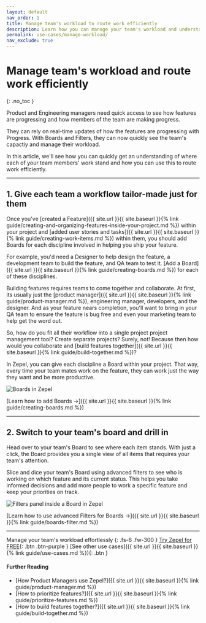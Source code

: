 ```yaml
---
layout: default
nav_order: 1
title: Manage team's workload to route work efficiently
description: Learn how you can manage your team's workload and understand your team's capacity with Zepel.
permalink: use-cases/manage-workload/
nav_exclude: true
---
```

# Manage team's workload and route work efficiently
{: .no_toc }

Product and Engineering managers need quick access to see how features are progressing and how members of the team are making progress.

They can rely on real-time updates of how the features are progressing with Progress. With Boards and Filters, they can now quickly see the team's capactiy and manage their workload.

In this article, we'll see how you can quickly get an understanding of where each of your team members' work stand and how you can use this to route work efficiently.

---

## 1. Give each team a workflow tailor-made just for them

Once you've [created a Feature]({{ site.url }}{{ site.baseurl }}{% link guide/creating-and-organizing-features-inside-your-project.md %}) within your project and [added user stories and tasks]({{ site.url }}{{ site.baseurl }}{% link guide/creating-work-items.md %}) within them, you should add Boards for each discipline involved in helping you ship your feature. 

For example, you'd need a Designer to help design the feature, a development team to build the feature, and QA team to test it. [Add a Board]({{ site.url }}{{ site.baseurl }}{% link guide/creating-boards.md %}) for each of these disciplines.

Building features requires teams to come together and collaborate. At first, its usually just the [product manager]({{ site.url }}{{ site.baseurl }}{% link guide/product-manager.md %}), engineering manager, developers, and the designer. And as your feature nears completion, you'll want to bring in your QA team to ensure the feature is bug free and even your marketing team to help get the word out.

So, how do you fit all their workflow into a single project project management tool? Create separate projects? Surely, not! Because then how would you collaborate and [build features together]({{ site.url }}{{ site.baseurl }}{% link guide/build-together.md %})?

In Zepel, you can give each discipline a Board within your project. That way, every time your team mates work on the feature, they can work just the way they want and be more productive.

![Boards in Zepel](/guide/assets/uploads/zepel-boards.png "Boards in Zepel")

[Learn how to add Boards ->]({{ site.url }}{{ site.baseurl }}{% link guide/creating-boards.md %})

---

## 2. Switch to your team's board and drill in

Head over to your team's Board to see where each item stands. With just a click, the Board provides you a single view of all items that requires your team's attention.

Slice and dice your team's Board using advanced filters to see who is working on which feature and its current status. This helps you take informed decisions and add more people to work a specific feature and keep your priorities on track. 

![Filters panel inside a Board in Zepel](/guide/assets/uploads/zepel-boards-filters.png "Board's Filter panel")

[Learn how to use advanced Filters for Boards ->]({{ site.url }}{{ site.baseurl }}{% link guide/boards-filter.md %})

---

Manage your team's workload effortlessly
{: .fs-6 .fw-300 }
[Try Zepel for FREE](https://zepel.io/?utm_source=zepelguide&utm_medium=usecases&utm_campaign=manage-workload){: .btn .btn-purple } 
[See other use cases]({{ site.url }}{{ site.baseurl }}{% link guide/use-cases.md %}){: .btn }

#### Further Reading
- [How Product Managers use Zepel?]({{ site.url }}{{ site.baseurl }}{% link guide/product-manager.md %})
- [How to prioritize features?]({{ site.url }}{{ site.baseurl }}{% link guide/prioritize-features.md %})
- [How to build features together?]({{ site.url }}{{ site.baseurl }}{% link guide/build-together.md %})

